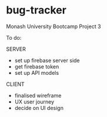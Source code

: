 # bug-tracker
Monash University Bootcamp Project 3

To do:

SERVER
- set up firebase server side
- get firebase token
- set up API models


CLIENT
- finalised wireframe
- UX user journey
- decide on UI design
